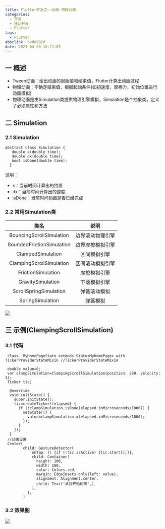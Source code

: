 ```yaml
---
title: Flutter开发之——动画-物理动画
categories:
  - 开发
  - 移动开发
  - Flutter
tags:
  - Flutter
abbrlink: beda902d
date: 2021-04-30 16:11:05
---
```

## 一 概述

* Tween动画：给出动画的起始值和结束值，Flutter计算出动画过程
* 物理动画：不确定结束值，根据起始条件(如初速度，摩檫力，初始位置进行动画模拟)
* 物理动画是由Simulation类提供物理引擎模拟，Simulation是个抽象类，定义了必须属性和方法

<!--more-->

## 二 Simulation

### 2.1 Simulation

```
abstract class Simulation {
   double x(double time);
   double dx(double time);
   bool isDone(double time);
  }
```

说明：

* x：当前时间计算出的位置
* dx：当前时间计算出的速度
* isDone：当前时间动画是否已经完成

### 2.2 常用Simulation类

|           类名            |       说明       |
| :-----------------------: | :--------------: |
| BouncingScrollSimulation  | 边界滚动物理引擎 |
| BoundedFrictionSimulation | 边界摩擦模拟引擎 |
|     ClampedSimulation     |   区间模拟引擎   |
| ClampingScrollSimulation  | 区间滚动模拟引擎 |
|    FrictionSimulation     |   摩擦模拟引擎   |
|     GravitySimulation     |   下落模拟引擎   |
|  ScrollSpringSimulation   |   弹簧滚动模拟   |
|     SpringSimulation      |     弹簧模拟     |

![][1]

## 三 示例(ClampingScrollSimulation)

### 3.1 代码

```
 class _MyHomePageState extends State<MyHomePage> with TickerProviderStateMixin //TickerProviderStateMixin

 double value=0;
 var clampSimulation=ClampingScrollSimulation(position: 200, velocity: 1);
 Ticker tic;

  @override
  void initState() {
    super.initState();
    tic=createTicker((elapsed) {
      if (!clampSimulation.isDone(elapsed.inMicroseconds/1000)) {
        setState(() {
          value=clampSimulation.x(elapsed.inMicroseconds/1000);
        });
      }
    });
  }
 //动画设置
 Center(
        child: GestureDetector(
            onTap: () {if (!tic.isActive) {tic.start();}},
            child: Container(
              height: 100,
              width: 100,
              color: Colors.red,
              margin: EdgeInsets.only(left: value),
              alignment: Alignment.center,
              child: Text('点我开始动画',),
            ),
          ),
        )
```

### 3.2 效果图
![][2]



[1]:https://cdn.jsdelivr.net/gh/PGzxc/CDN@master/blog-flutter/flutter-simulation-imple.png
[2]:https://cdn.jsdelivr.net/gh/PGzxc/CDN@master/blog-flutter/flutter-simulation-sample.gif